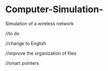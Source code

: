 # Computer-Simulation-
Simulation of a wireless network




//to do	





//change to English	




//improve the organization of files	



//smart pointers	


